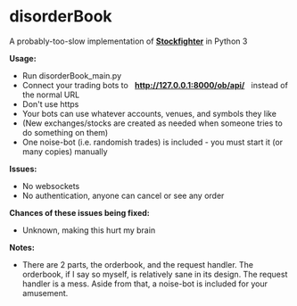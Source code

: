 # disorderBook
A probably-too-slow implementation of **[Stockfighter](http://stockfighter.io)** in Python 3

**Usage:**

* Run disorderBook_main.py
* Connect your trading bots to &nbsp; **http://127.0.0.1:8000/ob/api/** &nbsp; instead of the normal URL
* Don't use https
* Your bots can use whatever accounts, venues, and symbols they like
* (New exchanges/stocks are created as needed when someone tries to do something on them)
* One noise-bot (i.e. randomish trades) is included - you must start it (or many copies) manually

**Issues:**

* No websockets
* No authentication, anyone can cancel or see any order

**Chances of these issues being fixed:**

* Unknown, making this hurt my brain

**Notes:**

* There are 2 parts, the orderbook, and the request handler. The orderbook, if I say so myself, is relatively sane in its design. The request handler is a mess. Aside from that, a noise-bot is included for your amusement.
